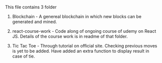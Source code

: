 This file contains 3 folder
1. Blockchain - A genereal blockchain in which new blocks can be generated and mined.

2. react-course-work  - Code along of ongoing course of udemy on React JS. Details of the course work is in readme of that folder.

3. Tic Tac Toe - Through tutorial on official site. Checking previous moves is yet to be added. Have added an extra function to display result in case of tie.

